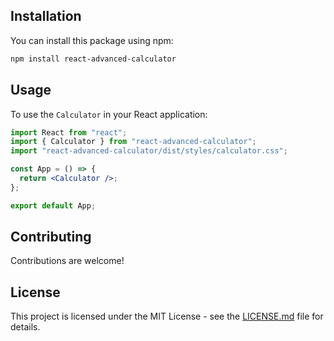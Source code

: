 ## Installation

You can install this package using npm:

```bash
npm install react-advanced-calculator
```

## Usage

To use the `Calculator` in your React application:

```jsx
import React from "react";
import { Calculator } from "react-advanced-calculator";
import "react-advanced-calculator/dist/styles/calculator.css";

const App = () => {
  return <Calculator />;
};

export default App;
```

## Contributing

Contributions are welcome!

## License

This project is licensed under the MIT License - see the [LICENSE.md](LICENSE.md) file for details.

